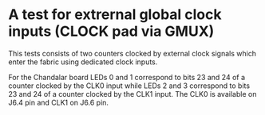 # A test for extrernal global clock inputs (CLOCK pad via GMUX)

This tests consists of two counters clocked by external clock signals which enter the fabric using dedicated clock inputs.

For the Chandalar board LEDs 0 and 1 correspond to bits 23 and 24 of a counter clocked by the CLK0 input while LEDs 2 and 3 correspond to bits 23 and 24 of a counter clocked by the CLK1 input. The CLK0 is available on J6.4 pin and CLK1 on J6.6 pin.

